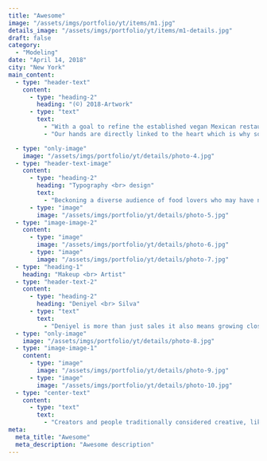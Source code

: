 ```yaml
---
title: "Awesome"
image: "/assets/imgs/portfolio/yt/items/m1.jpg"
details_image: "/assets/imgs/portfolio/yt/items/m1-details.jpg"
draft: false
category:
  - "Modeling"
date: "April 14, 2018"
city: "New York"
main_content:
  - type: "header-text"
    content:
      - type: "heading-2"
        heading: "(©) 2018-Artwork"
      - type: "text"
        text:
          - "With a goal to refine the established vegan Mexican restaurants’ visual identity and language, we set out to create a brand that imagining the warm feeling of being in your Mother’s kitchen. The many hands that are involved in the cooking process and the hands that pass along recipes through generations."
          - "Our hands are directly linked to the heart which is why so much love and intention is put into the food created at home. This new visual direction leans into the intimate kitchen and familial connection within Mexican and Latin homes."

  - type: "only-image"
    image: "/assets/imgs/portfolio/yt/details/photo-4.jpg"
  - type: "header-text-image"
    content:
      - type: "heading-2"
        heading: "Typography <br> design"
        text:
          - "Beckoning a diverse audience of food lovers who may have never considered trying dumplings before. The unique blend of bold quirkiness and personality sets this brand apart, marking its own distinct place in the crowded world of bold font family."
      - type: "image"
        image: "/assets/imgs/portfolio/yt/details/photo-5.jpg"
  - type: "image-image-2"
    content:
      - type: "image"
        image: "/assets/imgs/portfolio/yt/details/photo-6.jpg"
      - type: "image"
        image: "/assets/imgs/portfolio/yt/details/photo-7.jpg"
  - type: "heading-1"
    heading: "Makeup <br> Artist"
  - type: "header-text-2"
    content:
      - type: "heading-2"
        heading: "Deniyel <br> Silva"
      - type: "text"
        text:
          - "Deniyel is more than just sales it also means growing closer to your customers, and developing a common vision around topics they care about, like environmental and social issues."
  - type: "only-image"
    image: "/assets/imgs/portfolio/yt/details/photo-8.jpg"
  - type: "image-image-1"
    content:
      - type: "image"
        image: "/assets/imgs/portfolio/yt/details/photo-9.jpg"
      - type: "image"
        image: "/assets/imgs/portfolio/yt/details/photo-10.jpg"
  - type: "center-text"
    content:
      - type: "text"
        text:
          - "Creators and people traditionally considered creative, like artists, writers, and designers, seem especially concerned about of when perform task better than humans just add to the frenzy."
meta:
  meta_title: "Awesome"
  meta_description: "Awesome description"
---
```

